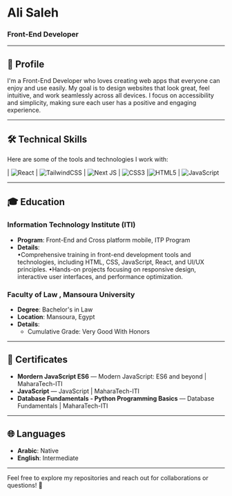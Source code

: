 # Ali Saleh 
### Front-End Developer  

---

## 👋 **Profile**  
I'm a Front-End Developer who loves creating web apps that everyone can enjoy and use easily. My goal is to design websites that look great, feel intuitive, and work seamlessly across all devices. I focus on accessibility and simplicity, making sure each user has a positive and engaging experience.

---

## 🛠️ **Technical Skills**  
Here are some of the tools and technologies I work with:  

| ![React](https://img.shields.io/badge/react-%2320232a.svg?style=for-the-badge&logo=react&logoColor=%2361DAFB) | ![TailwindCSS](https://img.shields.io/badge/tailwindcss-%2338B2AC.svg?style=for-the-badge&logo=tailwind-css&logoColor=white) | ![Next JS](https://img.shields.io/badge/Next-black?style=for-the-badge&logo=next.js&logoColor=white) | ![CSS3](https://img.shields.io/badge/css3-%231572B6.svg?style=for-the-badge&logo=css3&logoColor=white)
|![HTML5](https://img.shields.io/badge/html5-%23E34F26.svg?style=for-the-badge&logo=html5&logoColor=white) | ![JavaScript](https://img.shields.io/badge/javascript-%23323330.svg?style=for-the-badge&logo=javascript&logoColor=%23F7DF1E) 

---

## 🎓 **Education**  

### **Information Technology Institute (ITI)**  
- **Program**: Front-End and Cross platform mobile, ITP Program 
- **Details**:  
•Comprehensive training in front-end development tools and technologies, including HTML, CSS, JavaScript, React, and UI/UX principles.
•Hands-on projects focusing on responsive design, interactive user interfaces, and performance optimization.

### **Faculty of Law , Mansoura University**  
- **Degree**: Bachelor's in Law
- **Location**: Mansoura, Egypt  
- **Details**:  
  - Cumulative Grade: Very Good With Honors 
---

## 📜 **Certificates**  
- **Mordern JavaScript ES6** — Modern JavaScript: ES6 and beyond | MaharaTech-ITI
- **JavaScript** — JavaScript | MaharaTech-ITI 
- **Database Fundamentals - Python Programming Basics** — Database Fundamentals | MaharaTech-ITI  

---

## 🌐 **Languages**  
- **Arabic**: Native  
- **English**: Intermediate  

---

Feel free to explore my repositories and reach out for collaborations or questions! 🚀  
